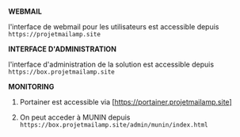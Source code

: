 **WEBMAIL**

l'interface de webmail pour les utilisateurs est accessible depuis `https://projetmailamp.site`

**INTERFACE D'ADMINISTRATION** 

l'interface d'administration de la solution est accessible depuis `https://box.projetmailamp.site`

**MONITORING** 

1. Portainer est accessible via [https://portainer.projetmailamp.site]

2. On peut acceder à MUNIN depuis `https://box.projetmailamp.site/admin/munin/index.html`

